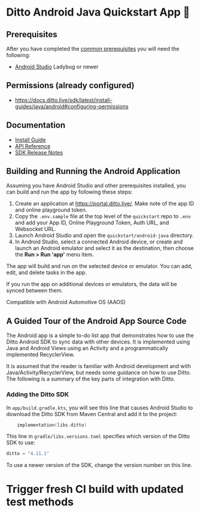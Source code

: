 # Ditto Android Java Quickstart App 🚀

## Prerequisites

After you have completed the [common prerequisites] you will need the following:

- [Android Studio](https://developer.android.com/studio) Ladybug or newer

## Permissions (already configured)

- <https://docs.ditto.live/sdk/latest/install-guides/java/android#configuring-permissions>

## Documentation

- [Install Guide](https://docs.ditto.live/sdk/latest/install-guides/java/android)
- [API Reference](https://software.ditto.live/android/Ditto/4.11.1/api-reference/)
- [SDK Release Notes](https://docs.ditto.live/sdk/latest/release-notes/java)

[common prerequisites]: https://github.com/getditto/quickstart#common-prerequisites

## Building and Running the Android Application

Assuming you have Android Studio and other prerequisites installed, you can
build and run the app by following these steps:

1. Create an application at <https://portal.ditto.live/>.  Make note of the app ID and online playground token.
2. Copy the `.env.sample` file at the top level of the `quickstart` repo to `.env` and add your App ID, Online Playground Token, Auth URL, and Websocket URL.
3. Launch Android Studio and open the `quickstart/android-java` directory.
4. In Android Studio, select a connected Android device, or create and launch an Android emulator and select it as the destination, then choose the **Run > Run 'app'** menu item.

The app will build and run on the selected device or emulator.  You can add, edit, and delete tasks in the app.

If you run the app on additional devices or emulators, the data will be synced between them.

Compatible with Android Automotive OS (AAOS)

## A Guided Tour of the Android App Source Code

The Android app is a simple to-do list app that demonstrates how to use the Ditto Android SDK to sync data with other devices.
It is implemented using Java and Android Views using an Activity and a programmatically implemented RecyclerView.

It is assumed that the reader is familiar with Android development and with Java/Activity/RecyclerView, but needs some guidance on how to use Ditto.  The following is a summary of the key parts of integration with Ditto.

### Adding the Ditto SDK

In `app/build.gradle.kts`, you will see this line that causes Android Studio
to download the Ditto SDK from Maven Central and add it to the project:

```kotlin
    implementation(libs.ditto)
```

This line in `gradle/libs.versions.toml` specifies which version of the Ditto
SDK to use:

```kotlin
ditto = "4.11.1"
```

To use a newer version of the SDK, change the version number on this line.
# Trigger fresh CI build with updated test methods
